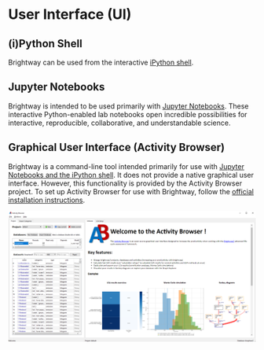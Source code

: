 # User Interface (UI)

## (i)Python Shell

Brightway can be used from the interactive [iPython shell](http://ipython.org/).

## Jupyter Notebooks

Brightway is intended to be used primarily with [Jupyter Notebooks](https://jupyter.org/). These interactive Python-enabled lab notebooks open incredible possibilities for interactive, reproducible, collaborative, and understandable science.
## Graphical User Interface (Activity Browser)

Brightway is a command-line tool intended primarily for use with [Jupyter Notebooks and the iPython shell](https://jupyter.org/). It does not provide a native graphical user interface. However, this functionality is provided by the Activity Browser project. To set up Activity Browser for use with Brightway, follow the [official installation instructions](https://github.com/LCA-ActivityBrowser/activity-browser#installation).

![image](images/activity-browser-new.png)